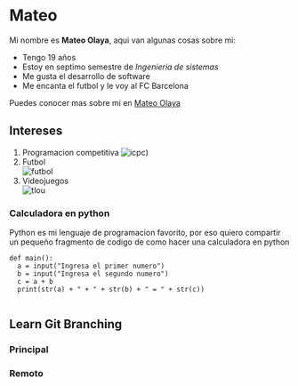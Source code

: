 # Mateo 

Mi nombre es **Mateo Olaya**, aqui van algunas cosas sobre mi:

   * Tengo 19 años
   * Estoy en septimo semestre de *Ingenieria de sistemas*
   * Me gusta el desarrollo de software
   * Me encanta el futbol y le voy al FC Barcelona

Puedes conocer mas sobre mi en [Mateo Olaya](https://co.linkedin.com/in/mateo-olaya?trk=people-guest_people_search-card)

## Intereses

  1. Programacion competitiva 
  ![icpc](https://cs.stanford.edu/group/acm/img/icpc_cover.jpeg))
  2. Futbol\
  ![futbol](https://pbs.twimg.com/profile_images/1542776478475190272/5h39TXBP_400x400.jpg)
  3. Videojuegos\
  ![tlou](https://static.wikia.nocookie.net/thelastofus/images/f/fe/Portada_Parte_I_limpia.jpeg/revision/latest?cb=20211209015400&path-prefix=es)

### Calculadora en python
Python es mi lenguaje de programacion favorito, por eso quiero compartir un pequeño fragmento de codigo de como hacer una calculadora en python


```
def main():
  a = input("Ingresa el primer numero")
  b = input("Ingresa el segundo numero")
  c = a + b
  print(str(a) + " + " + str(b) + " = " + str(c))
  
```

## Learn Git Branching

### Principal

### Remoto
